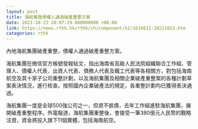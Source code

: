 ```yaml
---
layout: post
title: 海航集團債權人通過破產重整方案
date: 2021-10-23 20:07:29.000000000 +08:00
link: https://news.rthk.hk/rthk/ch/component/k2/1616621-20211023.htm
categories: rthk
---
```


內地海航集團破產重整，債權人通過破產重整方案。

海航集團在微信官方帳號發報帖文，指出海南省高級人民法院組織聯合工作組、管理人、債權人代表、出資人代表、債務人代表及職工代表等各相關方，對包括海南航空及其十家子公司重整計劃，以及海航集團及相關企業破產重整案的各種計劃草案表決情況，進行核查。按照國內企業破產法的規定，各重整計劃均已獲得表決通過。

海航集團一度是全球500強公司之一，但資不抵債，去年工作組進駐海航集團，展開破產重整程序。外電報道，海航集團重整後，會接受一筆380億元人民幣的戰略注資，資金將投入旗下11個實體，包括海南航空。
